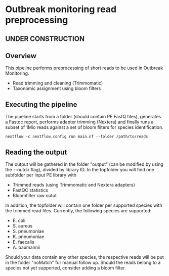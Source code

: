 # Outbreak monitoring read preprocessing

## UNDER CONSTRUCTION

## Overview

This pipeline performs preprocessing of short reads to be used in Outbreak Monitoring. 
* Read trimming and cleaning (Trimmomatic)
* Taxonomic assignment using bloom filters

## Executing the pipeline 

The pipeline starts from a folder (should contain PE FastQ files), generates a Fastqc report, performs adapter trimming (Nextera) and finally runs a subset of 1Mio reads against a set of bloom filters for species identification.

`nextflow -c nextflow.config run main.nf --folder /path/to/reads`

## Reading the output

The output will be gathered in the folder "output" (can be modified by using the --outdir flag), divided by library ID. 
In the topfolder you will find one subfolder per input PE library with
* Trimmed reads (using Trimmomatic and Nextera adapters)
* FastQC statistics
* Bloomfilter raw outut

In addition, the topfolder will contain one folder per supported species with the trimmed read files. Currently, the following species are supported:
* E. coli
* S. aureus
* S. pneumoniae
* K. pneumoniae
* E. faecalis
* A. baumannii

Should your data contain any other species, the respective reads will be put in the folder "noMatch" fur manual follow up. Should the reads belong to a species not yet supported, consider adding a bloom filter. 


